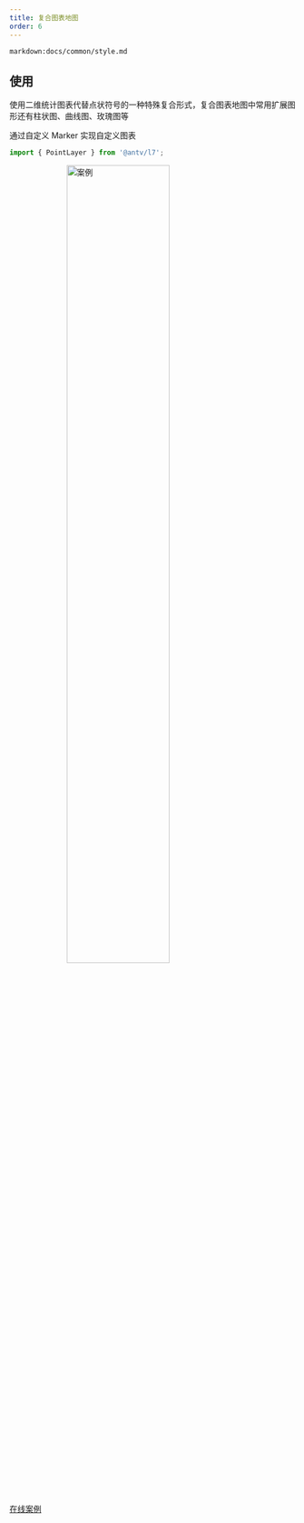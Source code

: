 ```yaml
---
title: 复合图表地图
order: 6
---
```


`markdown:docs/common/style.md`

## 使用

使用二维统计图表代替点状符号的一种特殊复合形式，复合图表地图中常用扩展图形还有柱状图、曲线图、玫瑰图等

通过自定义 Marker 实现自定义图表

```javascript
import { PointLayer } from '@antv/l7';
```

<img width="60%" style="display: block;margin: 0 auto;" alt="案例" src='https://gw.alipayobjects.com/mdn/antv_site/afts/img/A*6AR6Qq0Bq-MAAAAAAAAAAABkARQnAQ'>

[在线案例](../../../examples/point/chart#bar)
